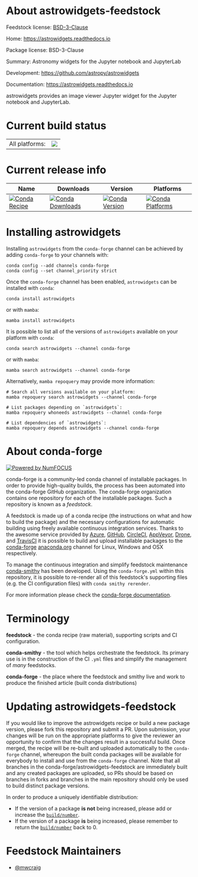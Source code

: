 About astrowidgets-feedstock
============================

Feedstock license: [BSD-3-Clause](https://github.com/conda-forge/astrowidgets-feedstock/blob/main/LICENSE.txt)

Home: https://astrowidgets.readthedocs.io

Package license: BSD-3-Clause

Summary: Astronomy widgets for the Jupyter notebook and JupyterLab

Development: https://github.com/astropy/astrowidgets

Documentation: https://astrowidgets.readthedocs.io

astrowidgets provides an image viewer Jupyter widget for the Jupyter
notebook and JupyterLab.


Current build status
====================


<table><tr><td>All platforms:</td>
    <td>
      <a href="https://dev.azure.com/conda-forge/feedstock-builds/_build/latest?definitionId=8098&branchName=main">
        <img src="https://dev.azure.com/conda-forge/feedstock-builds/_apis/build/status/astrowidgets-feedstock?branchName=main">
      </a>
    </td>
  </tr>
</table>

Current release info
====================

| Name | Downloads | Version | Platforms |
| --- | --- | --- | --- |
| [![Conda Recipe](https://img.shields.io/badge/recipe-astrowidgets-green.svg)](https://anaconda.org/conda-forge/astrowidgets) | [![Conda Downloads](https://img.shields.io/conda/dn/conda-forge/astrowidgets.svg)](https://anaconda.org/conda-forge/astrowidgets) | [![Conda Version](https://img.shields.io/conda/vn/conda-forge/astrowidgets.svg)](https://anaconda.org/conda-forge/astrowidgets) | [![Conda Platforms](https://img.shields.io/conda/pn/conda-forge/astrowidgets.svg)](https://anaconda.org/conda-forge/astrowidgets) |

Installing astrowidgets
=======================

Installing `astrowidgets` from the `conda-forge` channel can be achieved by adding `conda-forge` to your channels with:

```
conda config --add channels conda-forge
conda config --set channel_priority strict
```

Once the `conda-forge` channel has been enabled, `astrowidgets` can be installed with `conda`:

```
conda install astrowidgets
```

or with `mamba`:

```
mamba install astrowidgets
```

It is possible to list all of the versions of `astrowidgets` available on your platform with `conda`:

```
conda search astrowidgets --channel conda-forge
```

or with `mamba`:

```
mamba search astrowidgets --channel conda-forge
```

Alternatively, `mamba repoquery` may provide more information:

```
# Search all versions available on your platform:
mamba repoquery search astrowidgets --channel conda-forge

# List packages depending on `astrowidgets`:
mamba repoquery whoneeds astrowidgets --channel conda-forge

# List dependencies of `astrowidgets`:
mamba repoquery depends astrowidgets --channel conda-forge
```


About conda-forge
=================

[![Powered by
NumFOCUS](https://img.shields.io/badge/powered%20by-NumFOCUS-orange.svg?style=flat&colorA=E1523D&colorB=007D8A)](https://numfocus.org)

conda-forge is a community-led conda channel of installable packages.
In order to provide high-quality builds, the process has been automated into the
conda-forge GitHub organization. The conda-forge organization contains one repository
for each of the installable packages. Such a repository is known as a *feedstock*.

A feedstock is made up of a conda recipe (the instructions on what and how to build
the package) and the necessary configurations for automatic building using freely
available continuous integration services. Thanks to the awesome service provided by
[Azure](https://azure.microsoft.com/en-us/services/devops/), [GitHub](https://github.com/),
[CircleCI](https://circleci.com/), [AppVeyor](https://www.appveyor.com/),
[Drone](https://cloud.drone.io/welcome), and [TravisCI](https://travis-ci.com/)
it is possible to build and upload installable packages to the
[conda-forge](https://anaconda.org/conda-forge) [anaconda.org](https://anaconda.org/)
channel for Linux, Windows and OSX respectively.

To manage the continuous integration and simplify feedstock maintenance
[conda-smithy](https://github.com/conda-forge/conda-smithy) has been developed.
Using the ``conda-forge.yml`` within this repository, it is possible to re-render all of
this feedstock's supporting files (e.g. the CI configuration files) with ``conda smithy rerender``.

For more information please check the [conda-forge documentation](https://conda-forge.org/docs/).

Terminology
===========

**feedstock** - the conda recipe (raw material), supporting scripts and CI configuration.

**conda-smithy** - the tool which helps orchestrate the feedstock.
                   Its primary use is in the construction of the CI ``.yml`` files
                   and simplify the management of *many* feedstocks.

**conda-forge** - the place where the feedstock and smithy live and work to
                  produce the finished article (built conda distributions)


Updating astrowidgets-feedstock
===============================

If you would like to improve the astrowidgets recipe or build a new
package version, please fork this repository and submit a PR. Upon submission,
your changes will be run on the appropriate platforms to give the reviewer an
opportunity to confirm that the changes result in a successful build. Once
merged, the recipe will be re-built and uploaded automatically to the
`conda-forge` channel, whereupon the built conda packages will be available for
everybody to install and use from the `conda-forge` channel.
Note that all branches in the conda-forge/astrowidgets-feedstock are
immediately built and any created packages are uploaded, so PRs should be based
on branches in forks and branches in the main repository should only be used to
build distinct package versions.

In order to produce a uniquely identifiable distribution:
 * If the version of a package **is not** being increased, please add or increase
   the [``build/number``](https://docs.conda.io/projects/conda-build/en/latest/resources/define-metadata.html#build-number-and-string).
 * If the version of a package **is** being increased, please remember to return
   the [``build/number``](https://docs.conda.io/projects/conda-build/en/latest/resources/define-metadata.html#build-number-and-string)
   back to 0.

Feedstock Maintainers
=====================

* [@mwcraig](https://github.com/mwcraig/)

